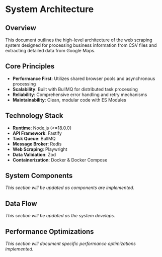 # System Architecture

## Overview

This document outlines the high-level architecture of the web scraping system designed for processing business information from CSV files and extracting detailed data from Google Maps.

## Core Principles

- **Performance First**: Utilizes shared browser pools and asynchronous processing
- **Scalability**: Built with BullMQ for distributed task processing
- **Reliability**: Comprehensive error handling and retry mechanisms
- **Maintainability**: Clean, modular code with ES Modules

## Technology Stack

- **Runtime**: Node.js (>=18.0.0)
- **API Framework**: Fastify
- **Task Queue**: BullMQ
- **Message Broker**: Redis
- **Web Scraping**: Playwright
- **Data Validation**: Zod
- **Containerization**: Docker & Docker Compose

## System Components

*This section will be updated as components are implemented.*

## Data Flow

*This section will be updated as the system develops.*

## Performance Optimizations

*This section will document specific performance optimizations implemented.*